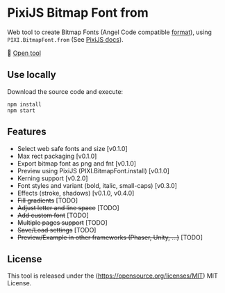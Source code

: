 # PixiJS Bitmap Font from

Web tool to create Bitmap Fonts (Angel Code compatible
[format](https://www.angelcode.com/products/bmfont/doc/file_format.html)), using `PIXI.BitmapFont.from`
(See [PixiJS docs](https://pixijs.download/dev/docs/PIXI.BitmapFont.html#from)).

:pushpin: [Open tool](https://bitmapfontfrom.jangarita.com)

## Use locally

Download the source code and execute:

```
npm install
npm start
```

## Features

* Select web safe fonts and size [v0.1.0]
* Max rect packaging [v0.1.0]
* Export bitmap font as png and fnt [v0.1.0]
* Preview using PixiJS (PIXI.BitmapFont.install) [v0.1.0]
* Kerning support [v0.2.0]
* Font styles and variant (bold, italic, small-caps) [v0.3.0]
* Effects (stroke, shadows) [v0.1.0, v0.4.0]
* ~~Fill gradients~~ [TODO]
* ~~Adjust letter and line space~~ [TODO]
* ~~Add custom font~~ [TODO]
* ~~Multiple pages support~~ [TODO]
* ~~Save/Load settings~~ [TODO]
* ~~Preview/Example in other frameworks (Phaser, Unity, ...)~~ [TODO]

## License

This tool is released under the (https://opensource.org/licenses/MIT) MIT License.
